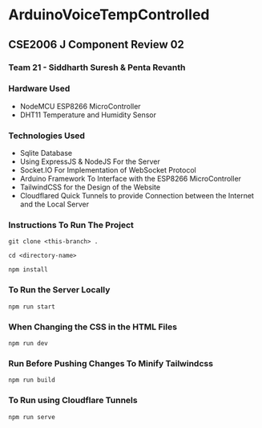 # ArduinoVoiceTempControlled
## CSE2006 J Component Review 02
### Team 21 - Siddharth Suresh & Penta Revanth

### Hardware Used
* NodeMCU ESP8266 MicroController
* DHT11 Temperature and Humidity Sensor

### Technologies Used
* Sqlite Database
* Using ExpressJS & NodeJS For the Server
* Socket.IO For Implementation of WebSocket Protocol
* Arduino Framework To Interface with the ESP8266 MicroController
* TailwindCSS for the Design of the Website
* Cloudflared Quick Tunnels to provide Connection between the Internet and the Local Server

### Instructions To Run The Project

```
git clone <this-branch> .
```
```
cd <directory-name>
```
```
npm install
```

### To Run the Server Locally
```
npm run start
```

### When Changing the CSS in the HTML Files
```
npm run dev
```

### Run Before Pushing Changes To Minify Tailwindcss
```
npm run build
```

### To Run using Cloudflare Tunnels 
```
npm run serve
```
